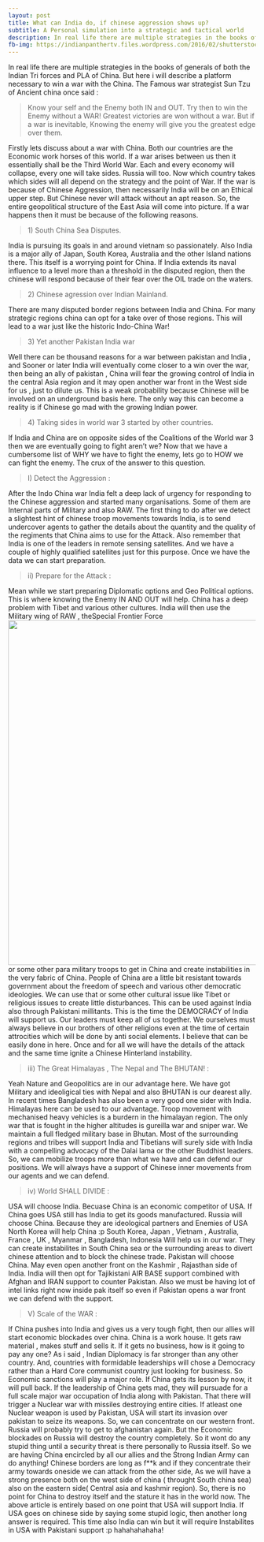 ```yaml
---
layout: post
title: What can India do, if chinese aggression shows up?
subtitle: A Personal simulation into a strategic and tactical world
description: In real life there are multiple strategies in the books of generals of both the Indian Tri forces and PLA of China. But here i will describe a platform necessary to win a war with the China.
fb-img: https://indianpanthertv.files.wordpress.com/2016/02/shutterstock_119878888.jpg
---
```


In real life there are multiple strategies in the books of generals of both the Indian Tri forces and PLA of China. But here i will describe a platform necessary to win a war with the China.
The Famous war strategist Sun Tzu of Ancient china once said :
<blockquote class="blocky">Know your self and the Enemy both IN and OUT. Try then to win the Enemy without a WAR! Greatest victories are won without a war. But if a war is inevitable, Knowing the enemy will give you the greatest edge over them.</blockquote>
Firstly lets discuss about a war with China. Both our countries are the Economic work horses of this world. If a war arises between us then it essentially shall be the Third World War. Each and every economy will collapse, every one will take sides. Russia will too. Now which country takes which sides will all depend on the strategy and the point of War.
If the war is because of Chinese Aggression, then necessarily India will be on an Ethical upper step. But Chinese never will attack without an apt reason. So, the entire geopolitical structure of the East Asia will come into picture. If a war happens then it must be because of the following reasons.
<blockquote class="blocky">1) South China Sea Disputes.</blockquote>
India is pursuing its goals in and around vietnam so passionately. Also India is a major ally of Japan, South Korea, Australia and the other Island nations there. This itself is a worrying point for China. If India extends its naval influence to a level more than a threshold in the disputed region, then the chinese will respond because of their fear over the OIL trade on the waters.
<blockquote class="blocky">2) Chinese agression over Indian Mainland.</blockquote>
There are many disputed border regions between India and China. For many strategic regions china can opt for a take over of those regions. This will lead to a war just like the historic Indo-China War!
<blockquote class="blocky">3) Yet another Pakistan India war</blockquote>
Well there can be thousand reasons for a war between pakistan and India , and Sooner or later India will eventually come closer to a win over the war, then being an ally of pakistan , China will fear the growing control of India in the central Asia region and it may open another war front in the West side for us , just to dilute us.
This is a weak probability because Chinese will be involved on an underground basis here. The only way this can become a reality is if Chinese go mad with the growing Indian power.
<blockquote class="blocky">4) Taking sides in world war 3 started by other countries.</blockquote>
If India and China are on opposite sides of the Coalitions of the World war 3 then we  are eventually going to fight aren’t we?
Now that we have a cumbersome list of WHY we have to fight the enemy, lets go to HOW we can fight the enemy. The crux of the answer to this question.
<blockquote class="blocky">I) Detect the Aggression :</blockquote>
After the Indo China war India felt a deep lack of urgency for responding to the Chinese aggression and started many organisations. Some of them are Internal parts of Military and also RAW. The first thing to do after we detect a slightest hint of chinese troop movements towards India, is to send undercover agents to gather the details about the quantity and the quality of the regiments that China aims to use for the Attack. Also remember that India is one of the leaders in remote sensing satellites. And we have a couple of highly qualified satellites just for this purpose. Once we have the data we can start preparation.
<blockquote class="blocky">ii) Prepare for the Attack :</blockquote>
Mean while we start preparing Diplomatic options and Geo Political options. This is where knowing the Enemy IN AND OUT will help. China has a deep problem with Tibet and various other cultures. India will then use the Military wing of RAW , theSpecial Frontier Force
<img src="https://qph.is.quoracdn.net/main-qimg-91a54114d9e51ff3860a31193afaa3f4?convert_to_webp=true" class="img img-responsive" width="700"/>
or some other para military troops to get in China and create instabilities in the very fabric of China. People of China are a little bit resistant towards government about the freedom of speech and various other democratic ideologies. We can use that or some other cultural issue like Tibet or religious issues to create little disturbances. This can be used against India also through Pakistani millitants. This is the time the DEMOCRACY of India will support us. Our leaders must keep all of us together. We ourselves must always believe in our brothers of other religions even at the time of certain attrocities which will be done by anti social elements. I believe that can be easily done in here. Once and for all we will have the details of the attack and the same time ignite a Chinese Hinterland instability.
 <blockquote class="blocky">iii) The Great Himalayas , The Nepal and The BHUTAN! :</blockquote>
Yeah Nature and Geopolitics are in our advantage here. We have got Military and ideoligical ties with Nepal and also BHUTAN is our dearest ally. In recent times Bangladesh has also been a very good one sider with India. Himalayas here can be used to our advantage. Troop movement with mechanised heavy vehicles is a burdern in the himalayan region. The only war that is fought in the higher altitudes is gureilla war and sniper war. We maintain a full fledged military base in Bhutan. Most of the surrounding regions and tribes will support India and Tibetians will surely side with India with a compelling advocacy of the Dalai lama or the other Buddhist leaders. So, we can mobilize troops more than what we have and can defend our positions. We will always have a support of Chinese inner movements from our agents and we can defend.
<blockquote class="blocky">iv) World SHALL DIVIDE :</blockquote>
USA will choose India. Becuase China is an economic competitor of USA. If China goes USA still has India to get its goods manufactured.
Russia will choose China. Because they are ideological partners and Enemies of USA
North Korea will help China :p
South Korea, Japan , Vietnam , Australia, France , UK , Myanmar , Bangladesh, Indonesia Will help us in our war. They can create instabilites in South China sea or the surrounding areas to divert chinese attention and to block the chinese trade.
Pakistan will choose China. May even open another front on the Kashmir , Rajasthan side of India.
India will then opt for Tajikistani AIR BASE support combined with Afghan and IRAN support to counter Pakistan. Also we must be having lot of intel links right now inside pak itself so even if Pakistan opens a war front we can defend with the support.
<blockquote class="blocky">V) Scale of the WAR :</blockquote>
If China pushes into India and gives us a very tough fight, then our allies will start economic blockades over china. China is a work house. It gets raw material , makes stuff and sells it. If it gets no business, how is it going to pay any one? As i said , Indian Diplomacy is far stronger than any other country. And, countries with formidable leaderships will chose a Democracy rather than a Hard Core communist country just looking for business. So Economic sanctions will play a major role.
If China gets its lesson by now, it will pull back. If the leadership of China gets mad, they will pursuade for a full scale major war occupation of India along with Pakistan.
That there will trigger a Nuclear war with missiles destroying entire cities. If atleast one Nuclear weapon is used by Pakistan, USA will start its invasion over pakistan to seize its weapons. So, we can concentrate on our western front. Russia will probably try to get to afghanistan again. But the Economic blockades on Russia will destroy the country completely. So it wont do any stupid thing until a security threat is there personally to Russia itself. So we are having China encircled by all our allies and the Strong Indian Army can do anything! Chinese borders are long as f**k and if they concentrate their army towards oneside we can attack from the other side, As we will have a strong presence both on the west side of china ( throught South china sea) also on the eastern side( Central asia and kashmir region). So, there is no point for China to destroy itself and the stature it has in the world now.
The above article  is entirely based on one point that USA will support India. If USA goes on chinese side by saying some stupid logic, then another long answer is required. This time also India can win but it will require Instabilites in USA with Pakistani support :p hahahahahaha!